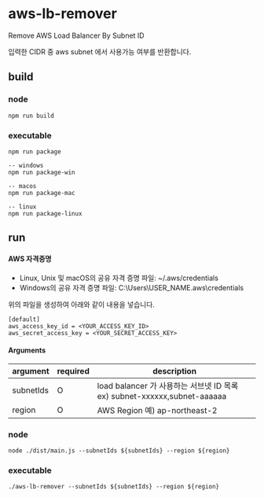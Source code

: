 # aws-lb-remover
Remove AWS Load Balancer By Subnet ID

입력한 CIDR 중 aws subnet 에서 사용가능 여부를 반환합니다.

## build

### node

```shell
npm run build
```

### executable

```shell
npm run package

-- windows
npm run package-win

-- macos
npm run package-mac

-- linux
npm run package-linux
```

## run

#### AWS 자격증명
* Linux, Unix 및 macOS의 공유 자격 증명 파일: ~/.aws/credentials
* Windows의 공유 자격 증명 파일: C:\Users\USER_NAME\.aws\credentials

위의 파일을 생성하여 아래와 같이 내용을 넣습니다.

```properties
[default]
aws_access_key_id = <YOUR_ACCESS_KEY_ID>
aws_secret_access_key = <YOUR_SECRET_ACCESS_KEY>
```
#### Arguments

| argument    | required | description                                   |
|-------------|----------|-----------------------------------------------|
| subnetIds | O        | load balancer 가 사용하는 서브넷 ID 목록 ex) subnet-xxxxxx,subnet-aaaaaa |
| region      | O        | AWS Region 예) ap-northeast-2                  |

### node

```shell
node ./dist/main.js --subnetIds ${subnetIds} --region ${region}
```

### executable

```shell
./aws-lb-remover --subnetIds ${subnetIds} --region ${region}
```
